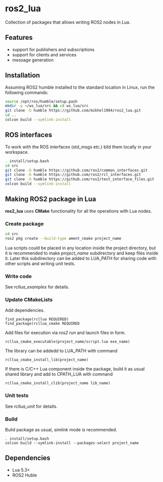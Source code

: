 # ros2_lua

Collection of packages that allows writing ROS2 nodes in Lua.

## Features

- support for publishers and subscriptions
- support for clients and services
- message generation

## Installation

Assuming ROS2 humble installed to the standard location in Linux, run the following commands:
```sh
source /opt/ros/humble/setup.pash
mkdir -p ~/ws_lua/src && cd ws_lua/src
git clone -b humble https://github.com/mikhel1984/ros2_lua.git
cd ..
colcon build --symlink-install
```

## ROS interfaces
To work with the ROS interfaces (std_msgs etc.) bild them locally in your workspace.
```sh
. install/setup.bash
cd src
git clone -b humble https://github.com/ros2/common_interfaces.git
git clone -b humble https://github.com/ros2/rcl_interfaces.git 
git clone -b humble https://github.com/ros2/test_interface_files.git
colcon build --symlink-install
```

## Making ROS2 package in Lua

**ros2_lua** uses **CMake** functionality for all the operations with Lua nodes.

### Create package
```sh
cd src
ros2 pkg create --build-type ament_cmake project_name
```

Lua scripts could be placed in any location inside the project directory, but it is recommended 
to make _project_name_ subdirectory and keep files inside it. Later this subdirectory can be added 
to LUA_PATH for sharing code with other scripts and writing unit tests.

### Write code

See _rcllua_examples_ for details.

### Update CMakeLists

Add dependencies.
```
find_package(rcllua REQUIRED)
find_package(rcllua_cmake REQUIRED
```

Add files for execution via _ros2 run_ and launch files in form.
```
rcllua_cmake_executable(project_name/script.lua exe_name)
```

The library can be addedd to LUA_PATH with command
```
rcllua_cmake_install_lib(project_name)
```

If there is C/C++ Lua component inside the package, build it as usual shared library and add to 
CPATH_LUA with command 
```
rcllua_cmake_install_clib(project_name lib_name)
```

### Unit tests

See _rcllua_unit_ for details.

### Build

Build package as usual, _simlink_ mode is recommended.
```
. install/setup.bash
colcon build --symlink-install --packages-select project_name
```

## Dependencies
- Lua 5.3+
- ROS2 Huble

